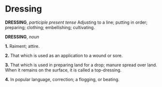 # Dressing

**DRESSING**, _participle present tense_ Adjusting to a line; putting in order; preparing; clothing; embellishing; cultivating.

**DRESSING**, _noun_

**1.** Raiment; attire.

**2.** That which is used as an application to a wound or sore.

**3.** That which is used in preparing land for a drop; manure spread over land. When it remains on the surface, it is called a top-dressing.

**4.** In popular language, correction; a flogging, or beating.